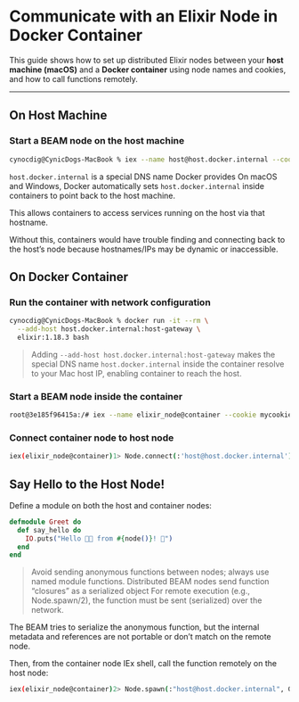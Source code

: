 # Communicate with an Elixir Node in Docker Container

This guide shows how to set up distributed Elixir nodes between your **host machine (macOS)** and a **Docker container** using node names and cookies, and how to call functions remotely.

---

## On Host Machine

### Start a BEAM node on the host machine

```bash
cynocdig@CynicDogs-MacBook % iex --name host@host.docker.internal --cookie mycookie
````

`host.docker.internal` is a special DNS name Docker provides
On macOS and Windows, Docker automatically sets `host.docker.internal` inside containers to point back to the host machine.

This allows containers to access services running on the host via that hostname.

Without this, containers would have trouble finding and connecting back to the host’s node because hostnames/IPs may be dynamic or inaccessible.

## On Docker Container

### Run the container with network configuration

```bash
cynocdig@CynicDogs-MacBook % docker run -it --rm \
  --add-host host.docker.internal:host-gateway \
  elixir:1.18.3 bash
```
> Adding `--add-host host.docker.internal:host-gateway` makes the special DNS name `host.docker.internal` inside the container resolve to your Mac host IP, enabling container to reach the host.

### Start a BEAM node inside the container
```bash
root@3e185f96415a:/# iex --name elixir_node@container --cookie mycookie
```

### Connect container node to host node
```bash
iex(elixir_node@container)1> Node.connect(:'host@host.docker.internal')
```

## Say Hello to the Host Node!

Define a module on both the host and container nodes:

```elixir
defmodule Greet do
  def say_hello do
    IO.puts("Hello 👋🏻 from #{node()}! 🐋")
  end
end
```
> Avoid sending anonymous functions between nodes; always use named module functions. Distributed BEAM nodes send function “closures” as a serialized object
For remote execution (e.g., Node.spawn/2), the function must be sent (serialized) over the network.

The BEAM tries to serialize the anonymous function, but the internal metadata and references are not portable or don’t match on the remote node.
 
Then, from the container node IEx shell, call the function remotely on the host node:

```bash
iex(elixir_node@container)2> Node.spawn(:"host@host.docker.internal", Greet, :say_hello, [])
```
